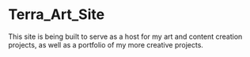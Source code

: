 # Terra_Art_Site
This site is being built to serve as a host for my art and content creation projects, as well as a portfolio of my more creative projects.
